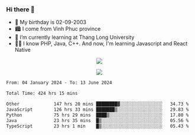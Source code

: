 ### Hi there 👋
- 🎂 My birthday is 02-09-2003
- 🏙️ I come from Vinh Phuc province
- 🌱 I’m currently learning at Thang Long University
- 🧑‍💻 I know PHP, Java, C++. And now, I'm learning Javascript and React Native
<p align="center"><img src="https://github-readme-stats.vercel.app/api?username=tmquang0209&show_icons=true&theme=gradient"></p>
<p align="center"><img src="https://github-readme-stats.vercel.app/api/top-langs/?username=tmquang0209&hide=scss,css&langs_count=10"></p>
<!--START_SECTION:waka-->

```txt
From: 04 January 2024 - To: 13 June 2024

Total Time: 424 hrs 15 mins

Other             147 hrs 20 mins ████████▓░░░░░░░░░░░░░░░░   34.73 %
JavaScript        126 hrs 33 mins ███████▒░░░░░░░░░░░░░░░░░   29.83 %
Python            75 hrs 29 mins  ████▒░░░░░░░░░░░░░░░░░░░░   17.80 %
Java              23 hrs 35 mins  █▒░░░░░░░░░░░░░░░░░░░░░░░   05.56 %
TypeScript        23 hrs 1 min    █▒░░░░░░░░░░░░░░░░░░░░░░░   05.43 %
```

<!--END_SECTION:waka-->
